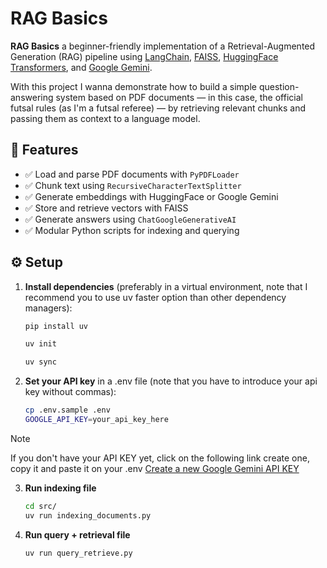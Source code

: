 # RAG Basics

**RAG Basics** a beginner-friendly implementation of a Retrieval-Augmented Generation (RAG) pipeline using [LangChain](https://www.langchain.com/), [FAISS](https://github.com/facebookresearch/faiss), [HuggingFace Transformers](https://huggingface.co/), and [Google Gemini](https://ai.google.dev/).

With this project I wanna demonstrate how to build a simple question-answering system based on PDF documents — in this case, the official futsal rules (as I'm a futsal referee) — by retrieving relevant chunks and passing them as context to a language model.

## 🚀 Features

- ✅ Load and parse PDF documents with `PyPDFLoader`
- ✅ Chunk text using `RecursiveCharacterTextSplitter`
- ✅ Generate embeddings with HuggingFace or Google Gemini
- ✅ Store and retrieve vectors with FAISS
- ✅ Generate answers using `ChatGoogleGenerativeAI`
- ✅ Modular Python scripts for indexing and querying


## ⚙️ Setup

1. **Install dependencies** (preferably in a virtual environment, note that I recommend you to use uv faster option than other dependency managers):

    ```bash
    pip install uv
    ```
    ```bash
    uv init
    ```
    ```bash
    uv sync
    ```

2. **Set your API key** in a .env file (note that you have to introduce your api key without commas):

    ```bash
    cp .env.sample .env
    GOOGLE_API_KEY=your_api_key_here
    ```
> [!NOTE]
>  If you don't have your API KEY yet, click on the following link create one, copy it and paste it on your .env
>  [Create a new Google Gemini API KEY](https://aistudio.google.com/apikey)

3. **Run indexing file**

    ```bash
    cd src/
    uv run indexing_documents.py
    ```

4. **Run query + retrieval file**

    ```bash
    uv run query_retrieve.py
    ```




